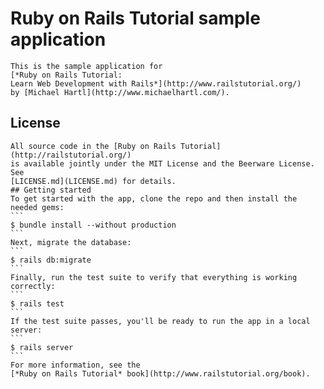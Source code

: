 # Ruby on Rails Tutorial sample application    This is the sample application for    [*Ruby on Rails Tutorial:    Learn Web Development with Rails*](http://www.railstutorial.org/)    by [Michael Hartl](http://www.michaelhartl.com/).## License    All source code in the [Ruby on Rails Tutorial](http://railstutorial.org/)    is available jointly under the MIT License and the Beerware License. See    [LICENSE.md](LICENSE.md) for details.    ## Getting started    To get started with the app, clone the repo and then install the needed gems:    ```    $ bundle install --without production    ```    Next, migrate the database:    ```    $ rails db:migrate    ```    Finally, run the test suite to verify that everything is working correctly:    ```    $ rails test    ```    If the test suite passes, you'll be ready to run the app in a local server:    ```    $ rails server    ```    For more information, see the    [*Ruby on Rails Tutorial* book](http://www.railstutorial.org/book).